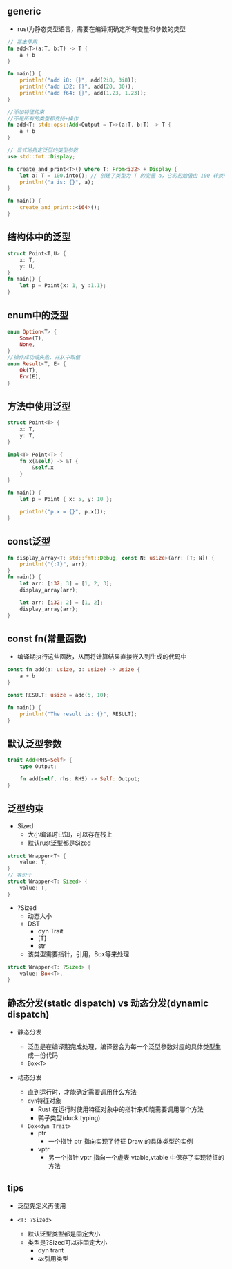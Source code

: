 ## generic
+ rust为静态类型语言，需要在编译期确定所有变量和参数的类型

```rust
// 基本使用
fn add<T>(a:T, b:T) -> T {
    a + b
}

fn main() {
    println!("add i8: {}", add(2i8, 3i8));
    println!("add i32: {}", add(20, 30));
    println!("add f64: {}", add(1.23, 1.23));
}

//添加特征约束
//不是所有的类型都支持+操作
fn add<T: std::ops::Add<Output = T>>(a:T, b:T) -> T {
    a + b
}

// 显式地指定泛型的类型参数
use std::fmt::Display;

fn create_and_print<T>() where T: From<i32> + Display {
    let a: T = 100.into(); // 创建了类型为 T 的变量 a，它的初始值由 100 转换而来
    println!("a is: {}", a);
}

fn main() {
    create_and_print::<i64>();
}
```

## 结构体中的泛型
```rust
struct Point<T,U> {
    x: T,
    y: U,
}
fn main() {
    let p = Point{x: 1, y :1.1};
}
```

## enum中的泛型
```rust
enum Option<T> {
    Some(T),
    None,
}
//操作成功或失败，并从中取值
enum Result<T, E> {
    Ok(T),
    Err(E),
}
```

## 方法中使用泛型
```rust
struct Point<T> {
    x: T,
    y: T,
}

impl<T> Point<T> {
    fn x(&self) -> &T {
        &self.x
    }
}

fn main() {
    let p = Point { x: 5, y: 10 };

    println!("p.x = {}", p.x());
}
```

## const泛型
```rust
fn display_array<T: std::fmt::Debug, const N: usize>(arr: [T; N]) {
    println!("{:?}", arr);
}
fn main() {
    let arr: [i32; 3] = [1, 2, 3];
    display_array(arr);

    let arr: [i32; 2] = [1, 2];
    display_array(arr);
}
```

## const fn(常量函数)
+ 编译期执行这些函数，从而将计算结果直接嵌入到生成的代码中
```rust
const fn add(a: usize, b: usize) -> usize {
    a + b
}

const RESULT: usize = add(5, 10);

fn main() {
    println!("The result is: {}", RESULT);
}
```

## 默认泛型参数
```rust
trait Add<RHS=Self> {
    type Output;

    fn add(self, rhs: RHS) -> Self::Output;
}

```

## 泛型约束
+ Sized
    + 大小编译时已知，可以存在栈上
    + 默认rust泛型都是Sized
```rust
struct Wrapper<T> {
    value: T,
}
// 等价于
struct Wrapper<T: Sized> {
    value: T,
}

```

+ ?Sized
    + 动态大小
    + DST
        + dyn Trait
        + [T]
        + str
    + 该类型需要指针，引用，Box等来处理
```rust
struct Wrapper<T: ?Sized> {
    value: Box<T>,
}
```

## 静态分发(static dispatch) vs 动态分发(dynamic dispatch)

+ 静态分发
    + 泛型是在编译期完成处理，编译器会为每一个泛型参数对应的具体类型生成一份代码
    + `Box<T>`

+ 动态分发
    + 直到运行时，才能确定需要调用什么方法
    + `dyn`特征对象
        + Rust 在运行时使用特征对象中的指针来知晓需要调用哪个方法
        + 鸭子类型(duck typing)
    + `Box<dyn Trait>`
        + ptr
            + 一个指针 ptr 指向实现了特征 Draw 的具体类型的实例
        + vptr
            + 另一个指针 vptr 指向一个虚表 vtable,vtable 中保存了实现特征的方法

## tips
+ 泛型<T>先定义再使用

+ `<T: ?Sized>`
    + 默认泛型类型都是固定大小
    + 类型是?Sized可以非固定大小
        + dyn trant
        + `&x`引用类型